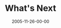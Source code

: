 ---
layout: message
category: message
series: "Death of Religion"
title: "What's Next"
date: 2005-11-26-00-00
message_id: 92
audio: "http://s3.amazonaws.com/crossroads-media/messages/audio/Religion_04_11-27-05_Whats_Next.mp3"
audio-duration: "38:09"
tag: 
 - crossroads
 - vision
 - freedom
 - religion
 - last-service
 - tome
explicit: false
---